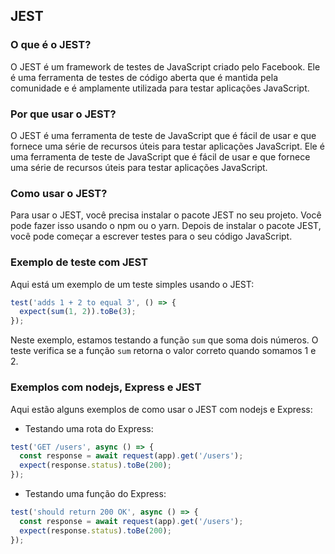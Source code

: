 ## JEST

### O que é o JEST?

O JEST é um framework de testes de JavaScript criado pelo Facebook. Ele é uma ferramenta de testes de código aberta que é mantida pela comunidade e é amplamente utilizada para testar aplicações JavaScript.

### Por que usar o JEST?

O JEST é uma ferramenta de teste de JavaScript que é fácil de usar e que fornece uma série de recursos úteis para testar aplicações JavaScript. Ele é uma ferramenta de teste de JavaScript que é fácil de usar e que fornece uma série de recursos úteis para testar aplicações JavaScript.

### Como usar o JEST?

Para usar o JEST, você precisa instalar o pacote JEST no seu projeto. Você pode fazer isso usando o npm ou o yarn. Depois de instalar o pacote JEST, você pode começar a escrever testes para o seu código JavaScript.

### Exemplo de teste com JEST

Aqui está um exemplo de um teste simples usando o JEST:

```javascript
test('adds 1 + 2 to equal 3', () => {
  expect(sum(1, 2)).toBe(3);
});
```

Neste exemplo, estamos testando a função `sum` que soma dois números. O teste verifica se a função `sum` retorna o valor correto quando somamos 1 e 2.

### Exemplos com nodejs, Express e JEST

Aqui estão alguns exemplos de como usar o JEST com nodejs e Express:

- Testando uma rota do Express:

```javascript
test('GET /users', async () => {
  const response = await request(app).get('/users');
  expect(response.status).toBe(200);
});
```

- Testando uma função do Express:

```javascript
test('should return 200 OK', async () => {
  const response = await request(app).get('/users');
  expect(response.status).toBe(200);
});
```
